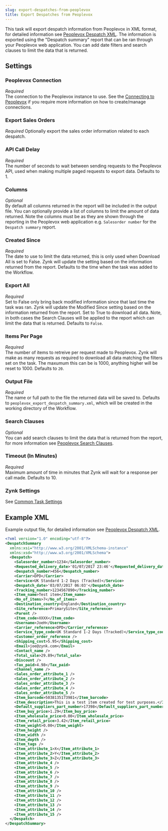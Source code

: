 ```yaml
---
slug: export-despatches-from-peoplevox
title: Export Despatches from Peoplevox
---
```


This task will export despatch information from Peoplevox in XML format, for detailed information see [Peoplevox Despatch XML](peoplevox-despatch-xml).  The information is exported using the "Despatch summary" report that can be ran through your Peoplevox web application.  You can add date filters and search clauses to limit the data that is returned.

## Settings
### Peoplevox Connection
_Required_  
The connection to the Peoplevox instance to use.  See the [Connecting to Peoplevox](connecting-to-peoplevox) if you require more information on how to create/manage connections.

### Export Sales Orders
_Required_
Optionally export the sales order information related to each despatch.

### API Call Delay
_Required_  
The number of seconds to wait between sending requests to the Peoplevox API, used when making multiple paged requests to export data.  Defaults to 1.

### Columns
_Optional_  
By default all columns returned in the report will be included in the output file.  You can optionally provide a list of columns to limit the amount of data returned.  Note the columns must be as they are shown through the reporting in the Peoplevox web application e.g. `Salesorder number` for the `Despatch summary` report.

### Created Since
_Required_  
The date to use to limit the data returned, this is only used when Download All is set to False.  Zynk will update the setting based on the information returned from the report.  Defaults to the time when the task was added to the Workflow.

### Export All
_Required_  
Set to False only bring back modified information since that last time the task was ran. Zynk will update the Modified Since setting based on the information returned from the report.  Set to  True to download all data.  Note, in both cases the Search Clauses will be applied to the report which can limit the data that is returned.  Defaults to `False`.

### Items Per Page
_Required_  
The number of items to retreive per request made to Peoplevox.  Zynk will make as many requests as required to download all data matching the filters set on the task.  The maxumum this can be is 1000, anything higher will be reset to 1000.  Defaults to `20`.

### Output File
_Required_  
The name or full path to the file the returned data will be saved to.  Defaults to `peoplevox_export_despatch_summary.xml`, which will be created in the working directory of the Workflow.

### Search Clauses
_Optional_  
You can add search clauses to limit the data that is returned from the report, for more information see [Peoplevox Search Clauses](peoplevox-search-clauses).

### Timeout (In Minutes)
_Required_  
Maximum amount of time in minutes that Zynk will wait for a response per call made.  Defaults to 10.

### Zynk Settings
See [Common Task Settings](common-task-settings)

## Example XML
Example output file, for detailed information see [Peoplevox Despatch XML](peoplevox-despatch-xml).

```xml
<?xml version="1.0" encoding="utf-8"?>
<DespatchSummary 
  xmlns:xsi="http://www.w3.org/2001/XMLSchema-instance" 
  xmlns:xsd="http://www.w3.org/2001/XMLSchema">
  <Despatch>
    <Salesorder_number>1234</Salesorder_number>
    <Requested_delivery_date>'01/07/2017 23:46'</Requested_delivery_date>
    <Despatch_number>456</Despatch_number>
    <Carrier>DPD</Carrier>
    <Service>UK Standard 1-2 Days (Tracked)</Service>
    <Despatch_date>'03/07/2017 06:03'</Despatch_date>
    <Tracking_number>1234567890</Tracking_number>
    <Item_name>Test item</Item_name>
    <No_of_items>7</No_of_items>
    <Destination_country>England</Destination_country>
    <Site_reference>PrimarySite</Site_reference>
    <Parent />
    <Item_code>XXXX</Item_code>
    <Username>JoeH</Username>
    <Carrier_reference>DPD</Carrier_reference>
    <Service_type_code>UK Standard 1-2 Days (Tracked)</Service_type_code>
    <Customer_order_reference />
    <Shipping_cost>5.95</Shipping_cost>
    <Email>joe@zynk.com</Email>
    <Contact_name />
    <Total_sale>29.89</Total_sale>
    <Discount />
    <Tax_paid>4.98</Tax_paid>
    <Channel_name />
    <Sales_order_attribute_1 />
    <Sales_order_attribute_2 />
    <Sales_order_attribute_3 />
    <Sales_order_attribute_4 />
    <Sales_order_attribute_5 />
    <Item_barcode>5038135173981</Item_barcode>
    <Item_description>This is a test item created for test purposes.</Item_description>
    <Default_suppliers_part_number>17398</Default_suppliers_part_number>
    <Item_buy_price>1.29</Item_buy_price>
    <Item_wholesale_price>0.00</Item_wholesale_price>
    <Item_retail_price>3.42</Item_retail_price>
    <Item_weight>0.00</Item_weight>
    <Item_height />
    <Item_width />
    <Item_depth />
    <Item_tags />
    <Item_attribute_1>X</Item_attribute_1>
    <Item_attribute_2>Y</Item_attribute_2>
    <Item_attribute_3>Z</Item_attribute_3>
    <Item_attribute_4 />
    <Item_attribute_5 />
    <Item_attribute_6 />
    <Item_attribute_7 />
    <Item_attribute_8 />
    <Item_attribute_9 />
    <Item_attribute_10 />
    <Item_attribute_11 />
    <Item_attribute_12 />
    <Item_attribute_13 />
    <Item_attribute_14 />
    <Item_attribute_15 />
  </Despatch>
</DespatchSummary>
```